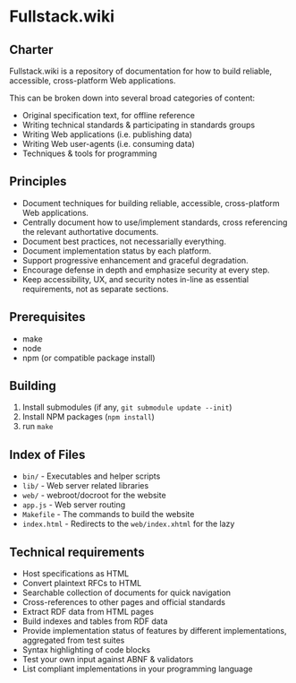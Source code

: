 
# Fullstack.wiki

## Charter

Fullstack.wiki is a repository of documentation for how to build reliable, accessible, cross-platform Web applications.

This can be broken down into several broad categories of content:

* Original specification text, for offline reference
* Writing technical standards & participating in standards groups
* Writing Web applications (i.e. publishing data)
* Writing Web user-agents (i.e. consuming data)
* Techniques & tools for programming


## Principles

* Document techniques for building reliable, accessible, cross-platform Web applications.
* Centrally document how to use/implement standards, cross referencing the relevant authortative documents.
* Document best practices, not necessarially everything.
* Document implementation status by each platform.
* Support progressive enhancement and graceful degradation.
* Encourage defense in depth and emphasize security at every step.
* Keep accessibility, UX, and security notes in-line as essential requirements, not as separate sections.


## Prerequisites

* make
* node
* npm (or compatible package install)


## Building

1. Install submodules (if any, `git submodule update --init`)
1. Install NPM packages (`npm install`)
1. run `make`


## Index of Files

* `bin/` - Executables and helper scripts
* `lib/` - Web server related libraries
* `web/` - webroot/docroot for the website
* `app.js` - Web server routing
* `Makefile` - The commands to build the website
* `index.html` - Redirects to the `web/index.xhtml` for the lazy


## Technical requirements

* Host specifications as HTML
* Convert plaintext RFCs to HTML
* Searchable collection of documents for quick navigation
* Cross-references to other pages and official standards
* Extract RDF data from HTML pages
* Build indexes and tables from RDF data
* Provide implementation status of features by different implementations, aggregated from test suites
* Syntax highlighting of code blocks
* Test your own input against ABNF & validators
* List compliant implementations in your programming language
